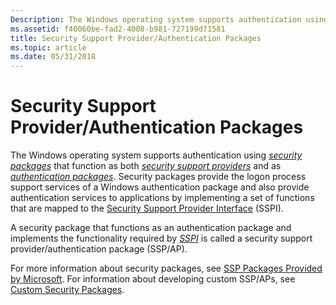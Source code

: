 ```yaml
---
Description: The Windows operating system supports authentication using security packages that function as both security support providers and as authentication packages.
ms.assetid: f40060be-fad2-4008-b981-727199d71581
title: Security Support Provider/Authentication Packages
ms.topic: article
ms.date: 05/31/2018
---
```


# Security Support Provider/Authentication Packages

The Windows operating system supports authentication using [*security packages*](../secgloss/s-gly.md) that function as both [*security support providers*](../secgloss/s-gly.md) and as [*authentication packages*](../secgloss/a-gly.md). Security packages provide the logon process support services of a Windows authentication package and also provide authentication services to applications by implementing a set of functions that are mapped to the [Security Support Provider Interface](sspi.md) (SSPI).

A security package that functions as an authentication package and implements the functionality required by [*SSPI*](../secgloss/s-gly.md) is called a security support provider/authentication package (SSP/AP).

For more information about security packages, see [SSP Packages Provided by Microsoft](ssp-packages-provided-by-microsoft.md). For information about developing custom SSP/APs, see [Custom Security Packages](custom-security-packages.md).

 

 